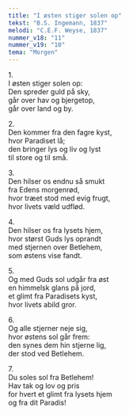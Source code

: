 ```yaml
---
title: "I østen stiger solen op"
tekst: "B.S. Ingemann, 1837"
melodi: "C.E.F. Weyse, 1837"
nummer_v18: "11"
nummer_v19: "10"
tema: "Morgen"
---
```


1\.\
I østen stiger solen op:\
Den spreder guld på sky,\
går over hav og bjergetop,\
går over land og by.

2\.\
Den kommer fra den fagre kyst,\
hvor Paradiset lå;\
den bringer lys og liv og lyst\
til store og til små.

3\.\
Den hilser os endnu så smukt\
fra Edens morgenrød,\
hvor træet stod med evig frugt,\
hvor livets væld udflød.

4\.\
Den hilser os fra lysets hjem,\
hvor størst Guds lys oprandt\
med stjernen over Betlehem,\
som østens vise fandt.

5\.\
Og med Guds sol udgår fra øst\
en himmelsk glans på jord,\
et glimt fra Paradisets kyst,\
hvor livets abild gror.

6\.\
Og alle stjerner neje sig,\
hvor østens sol går frem:\
den synes dem hin stjerne lig,\
der stod ved Betlehem.

7\.\
Du soles sol fra Betlehem!\
Hav tak og lov og pris\
for hvert et glimt fra lysets hjem\
og fra dit Paradis!